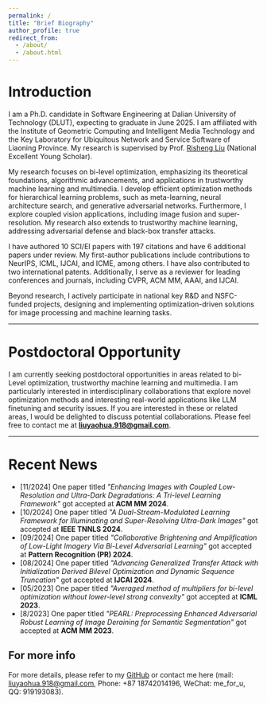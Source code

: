 ```yaml
---
permalink: /
title: "Brief Biography"
author_profile: true
redirect_from: 
  - /about/
  - /about.html
---
```


<!-- This is the front page of a website that is powered by the [Academic Pages template](https://github.com/academicpages/academicpages.github.io) and hosted on GitHub pages. [GitHub pages](https://pages.github.com) is a free service in which websites are built and hosted from code and data stored in a GitHub repository, automatically updating when a new commit is made to the repository. This template was forked from the [Minimal Mistakes Jekyll Theme](https://mmistakes.github.io/minimal-mistakes/) created by Michael Rose, and then extended to support the kinds of content that academics have: publications, talks, teaching, a portfolio, blog posts, and a dynamically-generated CV. You can fork [this template](https://github.com/academicpages/academicpages.github.io) right now, modify the configuration and markdown files, add your own PDFs and other content, and have your own site for free, with no ads! -->


Introduction  
======
<!-- I recently completed my Ph.D. in Software Engineering at Dalian University of Technology (DLUT) in November 2024. I was affiliated with the Institute of Geometric Computing and Intelligent Media Technology and the Key Laboratory for Ubiquitous Network and Service Software of Liaoning Province. My research was supervised by Prof. [Risheng Liu](https://scholar.google.com.sg/citations?hl=zh-CN&user=DzuhImQAAAAJ) (National Excellent Young Scholar) and Prof. [Xin Fan](https://scholar.google.com.sg/citations?hl=zh-CN&user=vLN1njoAAAAJ) (Dean). 

My research focused on bi-level optimization, encompassing its theoretical foundations, algorithmic advancements, and applications in machine learning and computer vision. Specifically, I developed efficient optimization methods to address hierarchical problems in areas such as low-light image enhancement, medical imaging, and adversarial robustness. BLO also served as a foundation for practical applications in meta-learning, neural architecture search, and generative learning.

My academic contributions include 14 publications in leading journals and conferences, including IEEE TPAMI, IEEE TNNLS, ACM MM, CVPR, AAAI, IJCAI, TIM, and Pattern Recognition, with a cumulative citation count exceeding 250. I have also served as a reviewer for prominent venues, including CVPR, ACM MM, AAAI, and IJCAI. 
In addition to my publications, I contributed to one domestic and two international patents. I also participated in national key R&D and NSFC-funded projects, where I was responsible for designing and implementing optimization-driven solutions for image processing and machine learning tasks. -->


I am a Ph.D. candidate in Software Engineering at Dalian University of Technology (DLUT), expecting to graduate in June 2025. I am affiliated with the Institute of Geometric Computing and Intelligent Media Technology and the Key Laboratory for Ubiquitous Network and Service Software of Liaoning Province. My research is supervised by Prof. [Risheng Liu](https://scholar.google.com.sg/citations?hl=zh-CN&user=DzuhImQAAAAJ) (National Excellent Young Scholar).  

My research focuses on bi-level optimization, emphasizing its theoretical foundations, algorithmic advancements, and applications in trustworthy machine learning and multimedia. I develop efficient optimization methods for hierarchical learning problems, such as meta-learning, neural architecture search, and generative adversarial networks. Furthermore, I explore coupled vision applications, including image fusion and super-resolution. My research also extends to trustworthy machine learning, addressing adversarial defense and black-box transfer attacks.  

I have authored 10 SCI/EI papers with 197 citations and have 6 additional papers under review. My first-author publications include contributions to NeurIPS, ICML, IJCAI, and ICME,  among others. I have also contributed to two international patents. Additionally, I serve as a reviewer for leading conferences and journals, including CVPR, ACM MM, AAAI, and IJCAI.  

Beyond research, I actively participate in national key R&D and NSFC-funded projects, designing and implementing optimization-driven solutions for image processing and machine learning tasks. 




---

Postdoctoral Opportunity
======  
I am currently seeking postdoctoral opportunities in areas related to bi-Level optimization, trustworthy machine learning and multimedia. I am particularly interested in interdisciplinary collaborations that explore novel optimization methods and interesting real-world applications like LLM finetuning and security issues. If you are interested in these or related areas, I would be delighted to discuss potential collaborations. Please feel free to contact me at **liuyaohua.918@gmail.com**.  

---

Recent News
====== 
- [11/2024] One paper titled *"Enhancing Images with Coupled Low-Resolution and Ultra-Dark Degradations: A Tri-level Learning Framework"* got accepted at **ACM MM 2024**.  
- [10/2024] One paper titled *"A Dual-Stream-Modulated Learning Framework for Illuminating and Super-Resolving Ultra-Dark Images"* got accepted at **IEEE TNNLS 2024**. 
- [09/2024] One paper titled *"Collaborative Brightening and Amplification of Low-Light Imagery Via Bi-Level Adversarial Learning"* got accepted at **Pattern Recognition (PR) 2024**.
- [08/2024] One paper titled *"Advancing Generalized Transfer Attack with Initialization Derived Bilevel Optimization and Dynamic Sequence Truncation"* got accepted at **IJCAI 2024**.   
- [05/2023] One paper titled *"Averaged method of multipliers for bi-level optimization without lower-level strong convexity"* got accepted at **ICML 2023**.  
- [8/2023] One paper titled *"PEARL: Preprocessing Enhanced Adversarial Robust Learning of Image Deraining for Semantic Segmentation"* got accepted at **ACM MM 2023**. 

For more info
------
For more details, please refer to my [GitHub](https://github.com/callous-youth) or contact me here (mail: liuyaohua.918@gmail.com, Phone: +87 18742014196, WeChat: me_for_u, QQ: 919193083).











